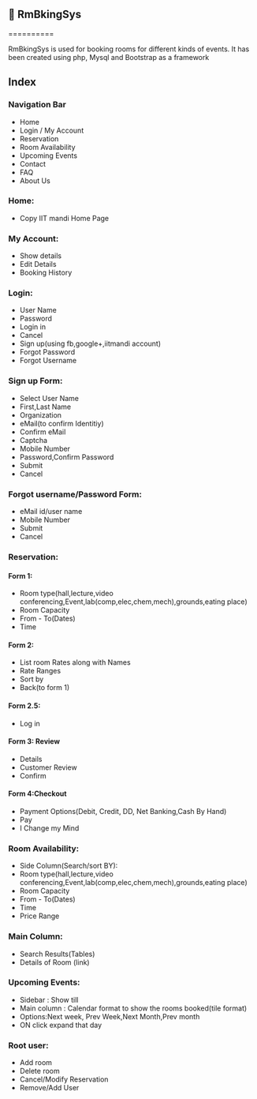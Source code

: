 ## :star2: RmBkingSys
==========

RmBkingSys is used for booking rooms for different kinds of events. It has been created using php, Mysql and Bootstrap as a framework

## Index
### Navigation Bar
- Home
- Login / My Account
- Reservation
- Room Availability
- Upcoming Events
- Contact
- FAQ
- About Us

### Home:
- Copy IIT mandi Home Page

### My Account:
- Show details
- Edit Details
- Booking History

### Login:
- User Name
- Password
- Login in
- Cancel
- Sign up(using fb,google+,iitmandi account)
- Forgot Password
- Forgot Username

### Sign up Form:
- Select User Name
- First,Last Name
- Organization
- eMail(to confirm Identitiy)
- Confirm eMail
- Captcha
- Mobile Number
- Password,Confirm Password
- Submit
- Cancel

### Forgot username/Password Form:
- eMail id/user name
- Mobile Number
- Submit
- Cancel

### Reservation:
#### Form 1:
- Room type(hall,lecture,video conferencing,Event,lab(comp,elec,chem,mech),grounds,eating place)
- Room Capacity
- From - To(Dates)
- Time

#### Form 2:
- List room Rates along with Names
- Rate Ranges
- Sort by
- Back(to form 1)

#### Form 2.5:
- Log in

#### Form 3: Review
- Details
- Customer Review
- Confirm

#### Form 4:Checkout
- Payment Options(Debit, Credit, DD, Net Banking,Cash By Hand)
- Pay
- I Change my Mind

### Room Availability:
- Side Column(Search/sort BY):
- Room type(hall,lecture,video conferencing,Event,lab(comp,elec,chem,mech),grounds,eating place)
- Room Capacity
- From - To(Dates)
- Time
- Price Range 

### Main Column:
- Search Results(Tables)
- Details of Room (link)

### Upcoming Events:
- Sidebar : Show till
- Main column : Calendar format to show the rooms booked(tile format)
- Options:Next week, Prev Week,Next Month,Prev month
- ON click expand that day

### Root user:
- Add room 
- Delete room
- Cancel/Modify Reservation
- Remove/Add User
